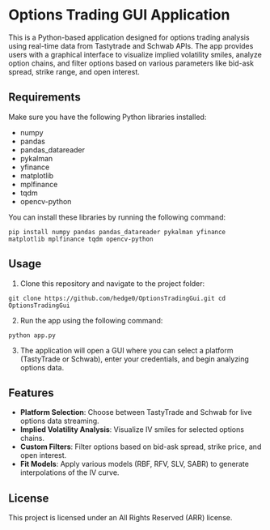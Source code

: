 # Options Trading GUI Application

This is a Python-based application designed for options trading analysis using real-time data from Tastytrade and Schwab APIs. The app provides users with a graphical interface to visualize implied volatility smiles, analyze option chains, and filter options based on various parameters like bid-ask spread, strike range, and open interest.

## Requirements

Make sure you have the following Python libraries installed:

- numpy
- pandas
- pandas_datareader
- pykalman
- yfinance
- matplotlib
- mplfinance
- tqdm
- opencv-python

You can install these libraries by running the following command:

`pip install numpy pandas pandas_datareader pykalman yfinance matplotlib mplfinance tqdm opencv-python`

## Usage

1. Clone this repository and navigate to the project folder:

`git clone https://github.com/hedge0/OptionsTradingGui.git cd OptionsTradingGui`

2. Run the app using the following command:

`python app.py`

3. The application will open a GUI where you can select a platform (TastyTrade or Schwab), enter your credentials, and begin analyzing options data.

## Features

- **Platform Selection**: Choose between TastyTrade and Schwab for live options data streaming.
- **Implied Volatility Analysis**: Visualize IV smiles for selected options chains.
- **Custom Filters**: Filter options based on bid-ask spread, strike price, and open interest.
- **Fit Models**: Apply various models (RBF, RFV, SLV, SABR) to generate interpolations of the IV curve.

## License

This project is licensed under an All Rights Reserved (ARR) license.
